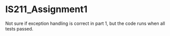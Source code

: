 # IS211_Assignment1

Not sure if exception handling is correct in part 1, but the code runs when all tests passed.
